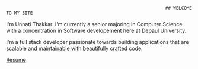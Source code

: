                                                                 ## WELCOME TO MY SITE 
<p>I'm Unnati Thakkar. I'm currently a senior majoring in Computer Science with a concentration in Software developement here at Depaul University.</p>
<p>I'm a full stack developer passionate towards building applications that are scalable and maintainable with beautifully crafted code. </p>
<a href="unnati1028.github.io/Resume.pdf" target="_blank">Resume</a>

